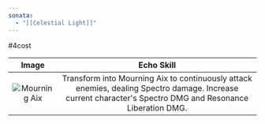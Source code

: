 ```yaml
---
sonata:
  - "[[Celestial Light]]"
---
```

#4cost

|                                          Image                                          |                                                                         Echo Skill                                                                         |
| :-------------------------------------------------------------------------------------: | :--------------------------------------------------------------------------------------------------------------------------------------------------------: |
| ![Mourning Aix](https://img.game8.co/3886917/e3e1bf522089e3d595d34478c4348c5c.png/show) | Transform into Mourning Aix to continuously attack enemies, dealing Spectro damage. Increase current character's Spectro DMG and Resonance Liberation DMG. |
